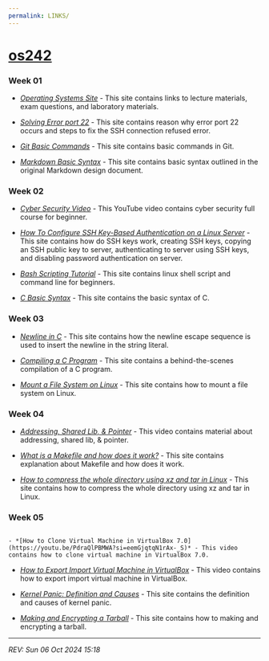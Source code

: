 ```yaml
---
permalink: LINKS/
---
```


# [os242](https://kaachiii.github.io/os242/)

### Week 01

- *[Operating Systems Site](https://os.vlsm.org/)* - This site contains links to lecture materials, exam questions, and laboratory materials.

- *[Solving Error port 22](https://10web.io/blog/how-to-fix-ssh-connection-refused/)* - This site contains reason why error port 22 occurs and steps to fix the SSH connection refused error.

- *[Git Basic Commands](https://www.atlassian.com/git/glossary#commands)* - This site contains basic commands in Git.

- *[Markdown Basic Syntax](https://www.markdownguide.org/basic-syntax/)* - This site contains basic syntax outlined in the original Markdown design document.

### Week 02

- *[Cyber Security Video](https://youtu.be/U_P23SqJaDc)* - This YouTube video contains cyber security full course for beginner.

- *[How To Configure SSH Key-Based Authentication on a Linux Server](https://www.digitalocean.com/community/tutorials/how-to-configure-ssh-key-based-authentication-on-a-linux-server)* - This site contains how do SSH keys work, creating SSH keys, copying an SSH public key to server, authenticating to server using SSH keys, and disabling password authentication on server.

- *[Bash Scripting Tutorial](https://www.freecodecamp.org/news/bash-scripting-tutorial-linux-shell-script-and-command-line-for-beginners/)* - This site contains linux shell script and command line for beginners.

- *[C Basic Syntax](https://www.geeksforgeeks.org/c-basic-syntax/)* - This site contains the basic syntax of C.

### Week 03

- *[Newline in C](https://www.geeksforgeeks.org/newline-in-c/)* - This site contains how the newline escape sequence is used to insert the newline in the string literal.

- *[Compiling a C Program](https://www.geeksforgeeks.org/compiling-a-c-program-behind-the-scenes/)* - This site contains a behind-the-scenes compilation of a C program.

- *[Mount a File System on Linux](https://www.linode.com/docs/guides/mount-file-system-on-linux/)* - This site contains how to mount a file system on Linux. 

### Week 04

- *[Addressing, Shared Lib, & Pointer](https://youtu.be/uFj7mKNq1t0)* - This video contains material about addressing, shared lib, & pointer.

- *[What is a Makefile and how does it work?](https://opensource.com/article/18/8/what-how-makefile)* - This site contains explanation about Makefile and how does it work.

- *[How to compress the whole directory using xz and tar in Linux](https://www.cyberciti.biz/faq/compress-the-whole-directory-using-xz-and-tar/)* - This site contains how to compress the whole directory using xz and tar in Linux.

### Week 05
                                                                                                  - *[How to Clone Virtual Machine in VirtualBox 7.0](https://youtu.be/PdraQlPBMWA?si=eemGjqtqN1rAx-_S)* - This video contains how to clone virtual machine in VirtualBox 7.0.

- *[How to Export Import Virtual Machine in VirtualBox](https://youtu.be/3ef4uVfFaAg)* - This video contains how to export import virtual machine in VirtualBox.

- *[Kernel Panic: Definition and Causes](https://medium.com/@redswitches/kernel-panic-definition-and-causes-9237ab9d2170)* - This site contains the definition and causes of kernel panic.

- *[Making and Encrypting a Tarball](https://osp4diss.vlsm.org/osp-001.html)* - This site contains how to making and encrypting a tarball.

---

*REV: Sun 06 Oct 2024 15:18*

